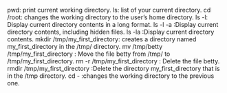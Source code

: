  pwd: print current working directory.
ls: list of your current directory.
cd /root:  changes the working directory to the user’s home directory.
ls -l: Display current directory contents in a long format.
ls -l -a :Display current directory contents, including hidden files.
ls -la :Display current directory contents.
mkdir /tmp/my_first_directory: creates a directory named my_first_directory in the /tmp/ directory.
mv /tmp/betty /tmp/my_first_directory : Move the file betty from /tmp/ to /tmp/my_first_directory.
rm -r /tmp/my_first_directory : Delete the file betty.
rmdir /tmp/my_first_directory :Delete the directory my_first_directory that is in the /tmp directory.
cd - :changes the working directory to the previous one. 
